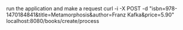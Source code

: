 run the application and make a request
curl -i -X POST -d "isbn=978-1470184841&title=Metamorphosis&author=Franz Kafka&price=5.90" localhost:8080/books/create/process